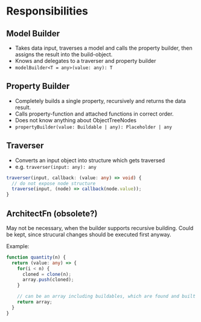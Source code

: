 # Responsibilities

## Model Builder

- Takes data input, traverses a model and calls the property builder, then assigns the result into the build-object.
- Knows and delegates to a traverser and property builder
- `modelBuilder<T = any>(value: any): T`

## Property Builder

- Completely builds a single property, recursively and returns the data result.
- Calls property-function and attached functions in correct order.
- Does not know anything about ObjectTreeNodes
- `propertyBuilder(value: Buildable | any): Placeholder | any`

## Traverser

- Converts an input object into structure which gets traversed
- e.g. `traverser(input: any): any`

```ts
traverser(input, callback: (value: any) => void) {
  // do not expose node structure
  traverse(input, (node) => callback(node.value));
}
```

## ArchitectFn (obsolete?)

May not be necessary, when the builder supports recursive building.
Could be kept, since strucural changes should be executed first anyway.

Example:

```ts
function quantity(n) {
  return (value: any) => {
    for(i < n) {
      cloned = clone(n);
      array.push(cloned);
    }

    // can be an array including buildables, which are found and built by model-builder.
    return array;
  }
}
```
